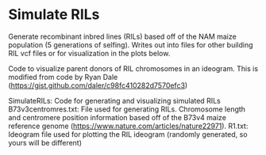 # Simulate RILs

Generate recombinant inbred lines (RILs) based off of the NAM maize population 
(5 generations of selfing). Writes out into files for other building RIL vcf files or for 
visualization in the plots below.

Code to visualize parent donors of RIL chromosomes in an ideogram. This is modified from
 code by Ryan Dale (https://gist.github.com/daler/c98fc410282d7570efc3)

SimulateRILs: Code for generating and visualizing simulated RILs
B73v3centromres.txt: File used for generating RILs. Chromosome length and centromere position information based off of the B73v4 maize reference genome (https://www.nature.com/articles/nature22971).
R1.txt: Ideogram file used for plotting the RIL ideogram (randomly generated, so yours will be different)